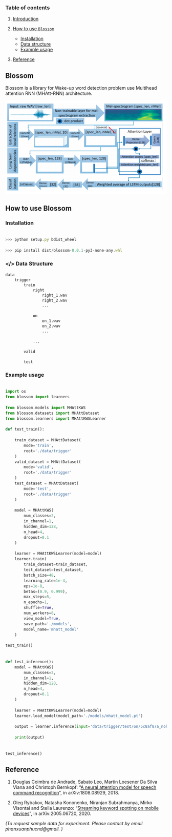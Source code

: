 ### Table of contents

1. [Introduction](#introduction)
2. [How to use `Blossom`](#how_to_use)
    - [Installation](#installation)
    - [Data structure](#data_structure)
    - [Example usage](#usage)

3. [Reference](#reference)




## <a name='introduction'></a> Blossom

Blossom is a library for Wake-up word detection problem use Multihead attention RNN (MHAtt-RNN) architecture. 

<img src="./docs/imgs/proposed_architecture.png" alt="drawing" width="700"/>


## <a name='how_to_use'></a> How to use Blossom

### Installation <a name='installation'></a>

```js

>>> python setup.py bdist_wheel

>>> pip install dist/blossom-0.0.1-py3-none-any.whl 

```

### <a name='data_structrue'></> Data Structure

```
data
    trigger
        train
            right
                right_1.wav
                right_2.wav
                ...
            
            on
                on_1.wav
                on_2.wav
                ...

            ...

        valid

        test

```

### <a name='usage'></a> Example usage


```py

import os
from blossom import learners

from blossom.models import MHAttKWS
from blossom.datasets import MHAttDataset
from blossom.learners import MHAttKWSLearner

def test_train():

    train_dataset = MHAttDataset(
        mode='train',
        root='./data/trigger'
    )
    valid_dataset = MHAttDataset(
        mode='valid',
        root='./data/trigger'
    )
    test_dataset = MHAttDataset(
        mode='test',
        root='./data/trigger'
    )

    model = MHAttKWS(
        num_classes=2,
        in_channel=1,
        hidden_dim=128,
        n_head=4,
        dropout=0.1
    )

    learner = MHAttKWSLearner(model=model)
    learner.train(
        train_dataset=train_dataset,
        test_dataset=test_dataset,
        batch_size=48,
        learning_rate=1e-4,
        eps=1e-8,
        betas=(0.9, 0.999),
        max_steps=5,
        n_epochs=1,
        shuffle=True,
        num_workers=8,
        view_model=True,
        save_path='./models',
        model_name='mhatt_model'
    )
    
test_train()


def test_inference():
    model = MHAttKWS(
        num_classes=2,
        in_channel=1,
        hidden_dim=128,
        n_head=4,
        dropout=0.1
    )

    learner = MHAttKWSLearner(model=model)
    learner.load_model(model_path='./models/mhatt_model.pt')

    output = learner.inference(input='data/trigger/test/on/5c8af87a_nohash_3.wav')

    print(output)


test_inference()


```


## <a name='reference'></a> Reference

1. Douglas Coimbra de Andrade, Sabato Leo, Martin Loesener Da Silva Viana and Christoph Bernkopf: “[A neural attention model for speech command recognition](https://arxiv.org/abs/1808.08929)”, in arXiv:1808.08929, 2018.

2. Oleg Rybakov, Natasha Kononenko, Niranjan Subrahmanya, Mirko Visontai and Stella Laurenzo: “[Streaming keyword spotting on mobile devices](https://arxiv.org/abs/2005.06720)”, in arXiv:2005.06720, 2020.





_(To request sample data for experiment. Please contact by email phanxuanphucnd@gmail. )_